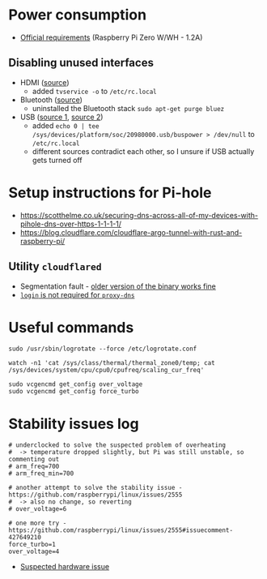 # Power consumption
  - [Official requirements](https://www.raspberrypi.org/documentation/faqs/#pi-power)
   (Raspberry Pi Zero W/WH - 1.2A)

## Disabling unused interfaces

  - HDMI ([source](https://www.jeffgeerling.com/blogs/jeff-geerling/raspberry-pi-zero-conserve-energy))
    - added `tvservice -o` to `/etc/rc.local`
  - Bluetooth ([source](https://scribles.net/disabling-bluetooth-on-raspberry-pi/))
    - uninstalled the Bluetooth stack `sudo apt-get purge bluez`
  - USB ([source 1](https://www.raspberrypi.org/forums/viewtopic.php?p=894674#p894674), [source 2](https://babaawesam.com/2014/01/24/power-saving-tips-for-raspberry-pi/))
    - added `echo 0 | tee /sys/devices/platform/soc/20980000.usb/buspower > /dev/null` to `/etc/rc.local`
    - different sources contradict each other, so I unsure if USB actually gets turned off

# Setup instructions for Pi-hole
  - https://scotthelme.co.uk/securing-dns-across-all-of-my-devices-with-pihole-dns-over-https-1-1-1-1/
  - https://blog.cloudflare.com/cloudflare-argo-tunnel-with-rust-and-raspberry-pi/

## Utility `cloudflared`
  - Segmentation fault - [older version of the binary works fine](https://github.com/cloudflare/cloudflared/issues/38)
  - [`login` is not required for `proxy-dns`](https://developers.cloudflare.com/1.1.1.1/dns-over-https/cloudflared-proxy/)

# Useful commands

	sudo /usr/sbin/logrotate --force /etc/logrotate.conf

	watch -n1 'cat /sys/class/thermal/thermal_zone0/temp; cat /sys/devices/system/cpu/cpu0/cpufreq/scaling_cur_freq'

	sudo vcgencmd get_config over_voltage
	sudo vcgencmd get_config force_turbo

# Stability issues log

    # underclocked to solve the suspected problem of overheating
    #  -> temperature dropped slightly, but Pi was still unstable, so commenting out
    # arm_freq=700
    # arm_freq_min=700

    # another attempt to solve the stability issue - https://github.com/raspberrypi/linux/issues/2555
    #  -> also no change, so reverting
    # over_voltage=6

    # one more try - https://github.com/raspberrypi/linux/issues/2555#issuecomment-427649210
    force_turbo=1
    over_voltage=4

  - [Suspected hardware issue](https://github.com/raspberrypi/linux/issues/2555#issuecomment-394105250)
